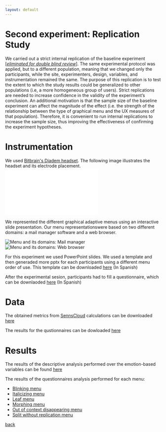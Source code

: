```yaml
---
layout: default
---
```


# Second experiment: Replication Study



We carried out a strict internal replication of the baseline experiment [[_eliminated for double blind review_]](). The same experimental protocol was applied, but to a different population, meaning that we changed only the participants, while the site, experimenters, design, variables, and instrumentation remained the same. The purpose of this replication is to test the extent to which the study results could be generalized to other populations (i.e, a more homogeneous group of users). Strict replications are needed to increase confidence in the validity of the experiment’s conclusion. An additional motivation is that the sample size of the baseline experiment can affect the magnitude of the effect (i.e. the strength of the relationship between the type of graphical menu and the UX measures of that population). Therefore, it is convenient to run internal replications to increase the sample size, thus improving the effectiveness of confirming the experiment hypotheses.


# Instrumentation

We used [Bitbrain's Diadem headset](https://www.bitbrain.com/neurotechnology-products/dry-eeg/diadem). The following image illustrates the headset and its electrode placement.
 ![Diadem and electrode placement](/assets/images/Diadem.pdf)

We represented the different graphical adaptive menus using an interactive slide presentation. Our menu representationswere based on two different domains: a mail manager software and a web browser.

 ![Menu and its domains: Mail manager](/assets/images/menus.png)
 ![Menu and its domains: Web browser](/assets/images/menus_2.png)


For this experiment we used PowerPoint slides. We used a template and then generaded more pptx for each participants using a different menu order of use. This template can be downloaded [here](downloads/instrumentation/slides.ppts) (In Spanish)

After the experimental sesion, participants had to fill a questionnaire, which can be downlaoded [here](downloads/instrumentation/questionnaire.xlsm) (In Spanish)


# Data

The obtained metrics from [SennsCloud](https://www.bitbrain.com/neurotechnology-products/software/sennsmetrics#) calculations can be downloaded [here](downloads/data/metrics.xlsx)

The results for the qustionnaires can be dowloaded [here](downloads/data/questionnaire.xlsx)


# Results

The results of the descriptive analysis performed over the emotion-based variables can be found [here](downloads/results/menuResults.html)

The results of the questionnaires analysis performed for each menu:

* [Blinking menu](downloads/results/UEQ.xlsx)
* [Italicizing menu](downloads/results/UEQItalicizing.xlsx)
* [Leaf menu](downloads/results/UEQLeaf.xlsx)
* [Morphing menu](downloads/results/UEQMorphing.xlsx)
* [Out of context disappearing menu](downloads/results/UEQOut.xlsx)
* [Split without replication menu](downloads/results/UEQSplit.xlsx)




[back](../)
